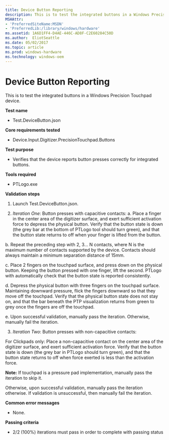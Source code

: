 ```yaml
---
title: Device Button Reporting
description: This is to test the integrated buttons in a Windows Precision Touchpad device.
MSHAttr:
- 'PreferredSiteName:MSDN'
- 'PreferredLib:/library/windows/hardware'
ms.assetid: 1A6D1FF4-D4AE-446C-AD8F-C2E60284C50D
ms.author:  EliotSeattle
ms.date: 05/02/2017
ms.topic: article
ms.prod: windows-hardware
ms.technology: windows-oem
---
```


# Device Button Reporting


This is to test the integrated buttons in a Windows Precision Touchpad device.

**Test name**

-   Test.DeviceButton.json

**Core requirements tested**

-   Device.Input.Digitizer.PrecisionTouchpad.Buttons

**Test purpose**

-   Verifies that the device reports button presses correctly for integrated buttons.

**Tools required**

-   PTLogo.exe

**Validation steps**

1. Launch Test.DeviceButton.json.

2. *Iteration One*: Button presses with capacitive contacts:
a. Place a finger in the center area of the digitizer surface, and exert sufficient activation force to depress the physical button. Verify that the button state is down (the grey bar at the bottom of PTLogo tool should turn green), and that the button state returns to off when your finger is lifted from the button.

b. Repeat the preceding step with 2, 3… N contacts, where N is the maximum number of contacts supported by the device. Contacts should always maintain a minimum separation distance of 15mm.

c. Place 2 fingers on the touchpad surface, and press down on the physical button. Keeping the button pressed with one finger, lift the second. PTLogo with automatically check that the button state is reported consistently.

d. Depress the physical button with three fingers on the touchpad surface. Maintaining downward pressure, flick the fingers downward so that they move off the touchpad. Verify that the physical button state does not stay on, and that the bar beneath the PTP visualization returns from green to grey once the fingers are off the touchpad.

e. Upon successful validation, manually pass the iteration. Otherwise, manually fail the iteration.

3. *Iteration Two*: Button presses with non-capacitive contacts:

For Clickpads only: Place a non-capacitive contact on the center area of the digitizer surface, and exert sufficient activation force. Verify that the button state is down (the grey bar in PTLogo should turn green), and that the button state returns to off when force exerted is less than the activation force.

**Note:** If touchpad is a pressure pad implementation, manually pass the iteration to skip it.

Otherwise, upon successful validation, manually pass the iteration otherwise. If validation is unsuccessful, then manually fail the iteration.

**Common error messages**

-   None.

**Passing criteria**

-   2/2 (100%) iterations must pass in order to complete with passing status

 

 






